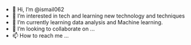 - 👋 Hi, I’m @ismail062
- 👀 I’m interested in tech and learning new technology and techniques
- 🌱 I’m currently learning data analysis and Machine learning. 
- 💞️ I’m looking to collaborate on ...
- 📫 How to reach me ...

<!---
ismail062/ismail062 is a ✨ special ✨ repository because its `README.md` (this file) appears on your GitHub profile.
You can click the Preview link to take a look at your changes.
--->
